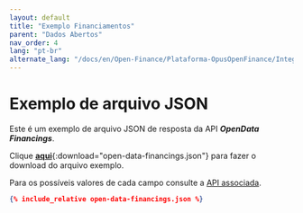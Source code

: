 ```yaml
---
layout: default
title: "Exemplo Financiamentos"
parent: "Dados Abertos"
nav_order: 4
lang: "pt-br"
alternate_lang: "/docs/en/Open-Finance/Plataforma-OpusOpenFinance/Integração/apis-dados-abertos/DadosAbertos-Financings/"
---
```


# Exemplo de arquivo JSON

Este é um exemplo de arquivo JSON de resposta da API ***OpenData Financings***.

Clique [**aqui**](open-data-financings.json){:download="open-data-financings.json"} para fazer o download do arquivo exemplo.

Para os possíveis valores de cada campo consulte a [API associada][Link-API].

```json
{% include_relative open-data-financings.json %}
```

[Link-API]: ../../../../swagger-ui/index.html?api=open-data-financings
